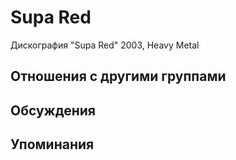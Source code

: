 # Supa Red

Дискография
"Supa Red" 2003, Heavy Metal

## Отношения с другими группами


## Обсуждения


## Упоминания

